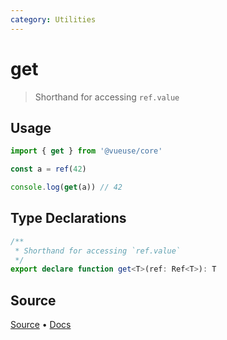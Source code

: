 ```yaml
---
category: Utilities
---
```


# get

> Shorthand for accessing `ref.value`

## Usage

```ts
import { get } from '@vueuse/core'

const a = ref(42)

console.log(get(a)) // 42
```

<!--FOOTER_STARTS-->
## Type Declarations

```typescript
/**
 * Shorthand for accessing `ref.value`
 */
export declare function get<T>(ref: Ref<T>): T
```

## Source

[Source](https://github.com/antfu/vueuse/blob/master/packages/shared/get/index.ts) • [Docs](https://github.com/antfu/vueuse/blob/master/packages/shared/get/index.md)


<!--FOOTER_ENDS-->